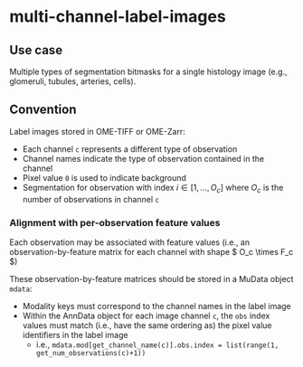 # multi-channel-label-images

## Use case

Multiple types of segmentation bitmasks for a single histology image (e.g., glomeruli, tubules, arteries, cells).

## Convention

Label images stored in OME-TIFF or OME-Zarr:

- Each channel `c` represents a different type of observation
- Channel names indicate the type of observation contained in the channel
- Pixel value `0` is used to indicate background
- Segmentation for observation with index $i \in [1, ..., O_c]$ where $O_c$ is the number of observations in channel `c`

### Alignment with per-observation feature values

Each observation may be associated with feature values (i.e., an observation-by-feature matrix for each channel with shape $ O_c \times F_c $)

These observation-by-feature matrices should be stored in a MuData object `mdata`:
- Modality keys must correspond to the channel names in the label image
- Within the AnnData object for each image channel `c`, the `obs` index values must match (i.e., have the same ordering as) the pixel value identifiers in the label image
  - i.e., `mdata.mod[get_channel_name(c)].obs.index = list(range(1, get_num_observations(c)+1))` 
